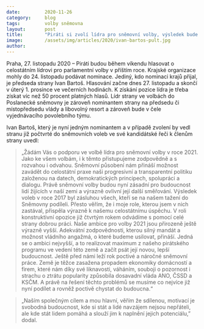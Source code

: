```yaml
---
date:         2020-11-26
category:     blog
tags:         volby sněmovna
layout:       post
title:        "Piráti si zvolí lídra pro sněmovní volby, výsledek bude znám v úterý večer"
image:        /assets/img/articles/2020/ivan-bartos-pult.jpg
author:       
---
```


 

Praha, 27. listopadu 2020 – Piráti budou během víkendu hlasovat o celostátním lídrovi pro parlamentní volby v příštím roce. Krajské organizace mohly do 24. listopadu podávat nominace. Jediný, kdo nominaci krajů přijal, je předseda strany Ivan Bartoš. Hlasování začne dnes 27. listopadu a skončí v úterý 1. prosince ve večerních hodinách. K získání pozice lídra je třeba získat víc než 50 procent platných hlasů. Lídr strany ve volbách do Poslanecké sněmovny je zároveň nominantem strany na předsedu či místopředsedu vlády a libovolný resort a zároveň bude v čele vyjednávacího povolebního týmu.

Ivan Bartoš, který je nyní jedným nominantem a v případě zvolení by vedl stranu již počtvrté do sněmovních voleb ve své kandidátské řeči k členům strany uvedl: 

> „Žádám Vás o podporu ve volbě lídra pro sněmovní volby v roce 2021. Jako ke všem volbám, i k těmto přistupujeme zodpovědně a s rozvahou i odvahou. Sněmovní působení nám přináší možnost zavádět do celostátní praxe naši progresivní a transparentní politiku založenou na datech, demokratických principech, spolupráci a dialogu. Právě sněmovní volby budou nyní zásadní pro budoucnost lidí žijících v naší zemi a výrazně ovlivní její další směřování. Výsledek voleb v roce 2017 byl zásluhou všech, kteří se na našem tažení do Sněmovny podíleli. Přesto věřím, že i moje role, kterou jsem v nich zastával, přispěla výrazně k našemu celostátnímu úspěchu. V roli konstruktivní opozice již čtvrtým rokem odvádíme s pomocí celé strany dobrou práci. Naše ambice pro volby 2021 jsou přirozeně ještě výrazně vyšší. Adekvátní zodpovědnosti, kterou silný mandát a možnost vládního angažmá, o které budeme usilovat, přináší. Jedná se o ambici nejvyšší, a to realizovat maximum z našeho pirátského programu ve vedení této země a začít psát její novou, lepší budoucnost. Ještě před námi leží rok poctivé a náročné sněmovní práce. Země je těžce zasažena propadem ekonomiky domácností a firem, které nám díky své liknavosti, váháním, souboji o pozornost i strachu o ztrátu popularity způsobila dosavadní vláda ANO, ČSSD a KSČM. A právě na řešení těchto problémů se musíme co nejvíce již nyní podílet a rovněž poctivě chystat do budoucna.“

> „Naším společným cílem a mou hlavní, věřím že sdílenou, motivací je svobodná budoucnost, kde si stát a lidé navzájem nejsou nepřáteli, ale kde stát lidem pomáhá a slouží jim k naplnění jejich potenciálu,” dodal.
